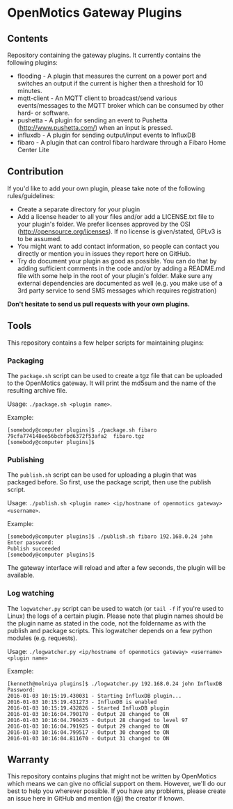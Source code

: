 # OpenMotics Gateway Plugins

## Contents

Repository containing the gateway plugins. It currently contains the following plugins:

* flooding - A plugin that measures the current on a power port and switches an output if the current is higher then a threshold for 10 minutes.
* mqtt-client - An MQTT client to broadcast/send various events/messages to the MQTT broker which can be consumed by other hard- or software.
* pushetta - A plugin for sending an event to Pushetta (http://www.pushetta.com/) when an input is pressed.
* influxdb - A plugin for sending output/input events to InfluxDB
* fibaro - A plugin that can control fibaro hardware through a Fibaro Home Center Lite

## Contribution

If you'd like to add your own plugin, please take note of the following rules/guidelines:
* Create a separate directory for your plugin
* Add a license header to all your files and/or add a LICENSE.txt file to your plugin's folder. We prefer licenses approved by the OSI (http://opensource.org/licenses). If no license is given/stated, GPLv3 is to be assumed.
* You might want to add contact information, so people can contact you directly or mention you in issues they report here on GitHub.
* Try do document your plugin as good as possible. You can do that by adding sufficient comments in the code and/or by adding a README.md file with some help in the root of your plugin's folder. Make sure any external dependencies are documented as well (e.g. you make use of a 3rd party service to send SMS messages which requires registration)

**Don't hesitate to send us pull requests with your own plugins.**

## Tools

This repository contains a few helper scripts for maintaining plugins:

### Packaging

The ```package.sh``` script can be used to create a tgz file that can be uploaded to the OpenMotics gateway. It will print the md5sum and the name of the resulting archive file.

Usage: ```./package.sh <plugin name>```.

Example:

```
[somebody@computer plugins]$ ./package.sh fibaro
79cfa774148ee56bcbfbd6372f53afa2  fibaro.tgz
[somebody@computer plugins]$
```

### Publishing

The ```publish.sh``` script can be used for uploading a plugin that was packaged before. So first, use the package script, then use the publish script.

Usage: ```./publish.sh <plugin name> <ip/hostname of openmotics gateway> <username>```.

Example:

```
[somebody@computer plugins]$ ./publish.sh fibaro 192.168.0.24 john
Enter password:
Publish succeeded
[somebody@computer plugins]$
```

The gateway interface will reload and after a few seconds, the plugin will be available.

### Log watching

The ```logwatcher.py``` script can be used to watch (or ```tail -f``` if you're used to Linux) the logs of a certain plugin. Please note that plugin names should be the
plugin name as stated in the code, not the foldername as with the publish and package scripts. This logwatcher depends on a few python modules (e.g. requests).

Usage: ```./logwatcher.py <ip/hostname of openmotics gateway> <username> <plugin name>```

Example:

```
[kenneth@molniya plugins]$ ./logwatcher.py 192.168.0.24 john InfluxDB
Password:
2016-01-03 10:15:19.430031 - Starting InfluxDB plugin...
2016-01-03 10:15:19.431273 - InfluxDB is enabled
2016-01-03 10:15:19.432826 - Started InfluxDB plugin
2016-01-03 10:16:04.790170 - Output 28 changed to ON
2016-01-03 10:16:04.790435 - Output 28 changed to level 97
2016-01-03 10:16:04.791925 - Output 29 changed to ON
2016-01-03 10:16:04.799517 - Output 30 changed to ON
2016-01-03 10:16:04.811670 - Output 31 changed to ON
```

## Warranty

This repository contains plugins that might not be written by OpenMotics which means we can give no official support on them. However, we'll do our best to help you wherever possible. If you have any problems, please create an issue here in GitHub and mention (@<username>) the creator if known.
